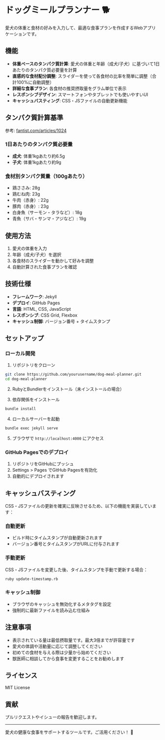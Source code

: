 # ドッグミールプランナー 🐕

愛犬の体重と食材の好みを入力して、最適な食事プランを作成するWebアプリケーションです。

## 機能

- **体重ベースのタンパク質計算**: 愛犬の体重と年齢（成犬/子犬）に基づいて1日あたりのタンパク質必要量を計算
- **直感的な食材配分調整**: スライダーを使って各食材の比率を簡単に調整（合計100%に自動調整）
- **詳細な食事プラン**: 各食材の推奨摂取量をグラム単位で表示
- **レスポンシブデザイン**: スマートフォンやタブレットでも使いやすいUI
- **キャッシュバスティング**: CSS・JSファイルの自動更新機能

## タンパク質計算基準

参考: [fantist.com/articles/1024](https://fantist.com/articles/1024)

### 1日あたりのタンパク質必要量
- **成犬**: 体重1kgあたり約6.5g
- **子犬**: 体重1kgあたり約9g

### 食材別タンパク質量（100gあたり）
- 鶏ささみ: 28g
- 鶏むね肉: 23g
- 牛肉（赤身）: 22g
- 豚肉（赤身）: 23g
- 白身魚（サーモン・タラなど）: 18g
- 青魚（サバ・サンマ・アジなど）: 19g

## 使用方法

1. 愛犬の体重を入力
2. 年齢（成犬/子犬）を選択
3. 各食材のスライダーを動かして好みを調整
4. 自動計算された食事プランを確認

## 技術仕様

- **フレームワーク**: Jekyll
- **デプロイ**: GitHub Pages
- **言語**: HTML, CSS, JavaScript
- **レスポンシブ**: CSS Grid, Flexbox
- **キャッシュ制御**: バージョン番号 + タイムスタンプ

## セットアップ

### ローカル開発

1. リポジトリをクローン
```bash
git clone https://github.com/yourusername/dog-meal-planner.git
cd dog-meal-planner
```

2. RubyとBundlerをインストール（未インストールの場合）

3. 依存関係をインストール
```bash
bundle install
```

4. ローカルサーバーを起動
```bash
bundle exec jekyll serve
```

5. ブラウザで `http://localhost:4000` にアクセス

### GitHub Pagesでのデプロイ

1. リポジトリをGitHubにプッシュ
2. Settings > Pages でGitHub Pagesを有効化
3. 自動的にデプロイされます

## キャッシュバスティング

CSS・JSファイルの更新を確実に反映させるため、以下の機能を実装しています：

### 自動更新
- ビルド時にタイムスタンプが自動更新されます
- バージョン番号とタイムスタンプがURLに付与されます

### 手動更新
CSS・JSファイルを変更した後、タイムスタンプを手動で更新する場合：

```bash
ruby update-timestamp.rb
```

### キャッシュ制御
- ブラウザのキャッシュを無効化するメタタグを設定
- 強制的に最新ファイルを読み込む仕組み

## 注意事項

- 表示されている量は最低摂取量です。最大3倍までが許容量です
- 愛犬の体調や活動量に応じて調整してください
- 初めての食材を与える際は少量から始めてください
- 獣医師に相談してから食事を変更することをお勧めします

## ライセンス

MIT License

## 貢献

プルリクエストやイシューの報告を歓迎します。

---

愛犬の健康な食事をサポートするツールです。ご活用ください！ 🐾 